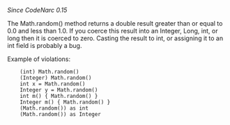 *Since CodeNarc 0.15*

The Math.random() method returns a double result greater than or equal
to 0.0 and less than 1.0. If you coerce this result into an Integer,
Long, int, or long then it is coerced to zero. Casting the result to
int, or assigning it to an int field is probably a bug.

Example of violations:

        (int) Math.random()
        (Integer) Math.random()
        int x = Math.random()
        Integer y = Math.random()
        int m() { Math.random() }
        Integer m() { Math.random() }
        (Math.random()) as int
        (Math.random()) as Integer
